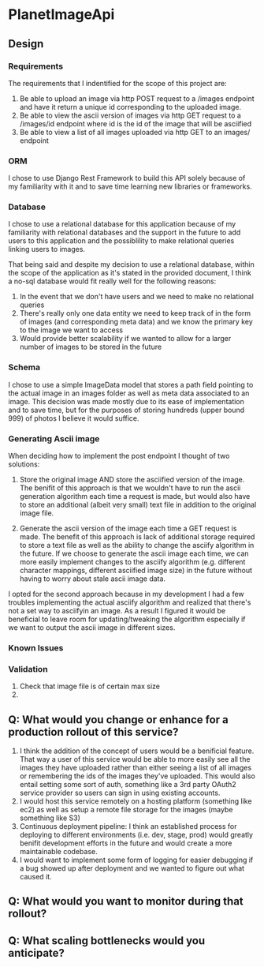 # PlanetImageApi

## Design

### Requirements
The requirements that I indentified for the scope of this project are:
1. Be able to upload an image via http POST request to a /images endpoint and have it return a unique id corresponding to the uploaded image.
2. Be able to view the ascii version of images via http GET request to a /images/id endpoint where id is the id of the image that will be asciified
3. Be able to view a list of all images uploaded via http GET to an images/ endpoint

### ORM
I chose to use Django Rest Framework to build this API solely because of my familiarity with it and to save time learning new libraries or frameworks.

### Database
I chose to use a relational database for this application because of my familiarity with relational databases and the support in the future to add users to this application and the possiblility to make relational queries linking users to images.

That being said and despite my decision to use a relational database, within the scope of the application as it's stated in the provided document, I think a no-sql database would fit really well for the following reasons:
1. In the event that we don't have users and we need to make no relational queries
2. There's really only one data entity we need to keep track of in the form of images (and corresponding meta data) and we know the primary key to the image we want to access
3. Would provide better scalability if we wanted to allow for a larger number of images to be stored in the future

### Schema
I chose to use a simple ImageData model that stores a path field pointing to the actual image in an images folder as well as meta data associated to an image. This decision was made mostly due to its ease of implementation and to save time, but for the purposes of storing hundreds (upper bound 999) of photos I believe it would suffice.

### Generating Ascii image
When deciding how to implement the post endpoint I thought of two solutions:
1. Store the original image AND store the asciified version of the image. The benifit of this approach is that we wouldn't have to run the ascii generation algorithm each time a request is made, but would also have to store an additional (albeit very small) text file in addition to the original image file.

2. Generate the ascii version of the image each time a GET request is made. The benefit of this approach is lack of additional storage required to store a text file as well as the ability to change the asciify algorithm in the future. If we choose to generate the ascii image each time, we can more easily implement changes to the asciify algorithm (e.g. different character mappings, different asciified image size) in the future without having to worry about stale ascii image data.

I opted for the second approach because in my development I had a few troubles implementing the actual asciify algorithm and realized that there's not a set way to asciifyin an image. As a result I figured it would be beneficial to leave room for updating/tweaking the algorithm especially if we want to output the ascii image in different sizes.

### Known Issues

### Validation
1. Check that image file is of certain max size
2. 

## Q: What would you change or enhance for a production rollout of this service?
1. I think the addition of the concept of users would be a benificial feature. That way a user of this service would be able to more easily see all the images they have uploaded rather than either seeing a list of all images or remembering the ids of the images they've uploaded. This would also entail setting some sort of auth, something like a 3rd party OAuth2 service provider so users can sign in using existing accounts.
2. I would host this service remotely on a hosting platform (something like ec2) as well as setup a remote file storage for the images (maybe something like S3)
3. Continuous deployment pipeline: I think an established process for deploying to different environments (i.e. dev, stage, prod) would greatly benifit development efforts in the future and would create a more maintainable codebase. 
4. I would want to implement some form of logging for easier debugging if a bug showed up after deployment and we wanted to figure out what caused it.

## Q: What would you want to monitor during that rollout?

## Q: What scaling bottlenecks would you anticipate?